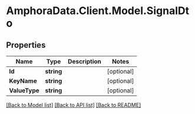 # AmphoraData.Client.Model.SignalDto
## Properties

Name | Type | Description | Notes
------------ | ------------- | ------------- | -------------
**Id** | **string** |  | [optional] 
**KeyName** | **string** |  | [optional] 
**ValueType** | **string** |  | [optional] 

[[Back to Model list]](../README.md#documentation-for-models) [[Back to API list]](../README.md#documentation-for-api-endpoints) [[Back to README]](../README.md)

